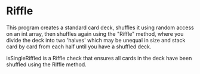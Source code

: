 # Riffle

This program creates a standard card deck, shuffles it using random access on an int array, then shuffles again using the
"Riffle" method, where you divide the deck into two 'halves' which may be unequal in size and stack card by card from each half
until you have a shuffled deck.

isSingleRiffled is a Riffle check that ensures all cards in the deck have been shuffled using the Riffle method.